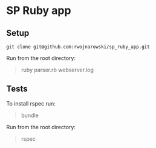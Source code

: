 # SP Ruby app

## Setup
`git clone git@github.com:rwojnarowski/sp_ruby_app.git`  

Run from the root directory:
> ruby parser.rb webserver.log

## Tests
To install rspec run:
> bundle

Run from the root directory:
> rspec
